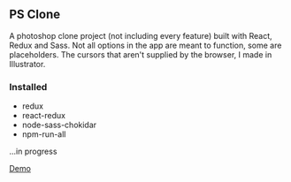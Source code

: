 ## PS Clone

A photoshop clone project (not including every feature) built with React, Redux and Sass. Not all options in the app are meant to function, some are placeholders. The cursors that aren't supplied by the browser, I made in Illustrator.

### Installed

* redux
* react-redux
* node-sass-chokidar
* npm-run-all

...in progress

[Demo](https://jemcafe.github.io/ps-clone/)